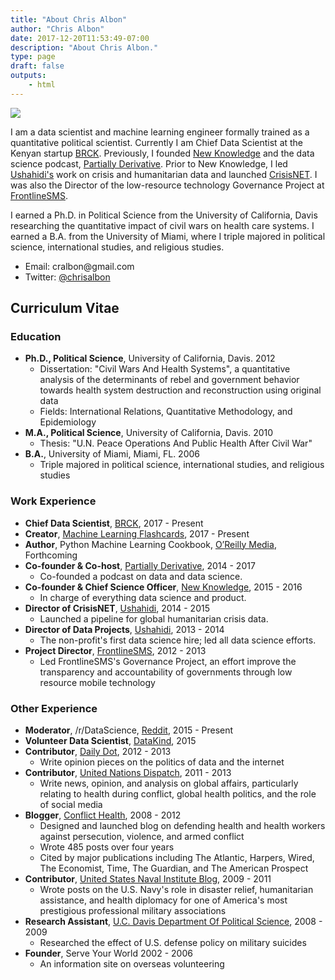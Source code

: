 ```yaml
---
title: "About Chris Albon"
author: "Chris Albon"
date: 2017-12-20T11:53:49-07:00
description: "About Chris Albon."
type: page
draft: false
outputs:
    - html
---
```



<img src="chris_albon_banner.jpg"></img>

I am a data scientist and machine learning engineer formally trained as a quantitative political scientist. Currently I am Chief Data Scientist at the Kenyan startup [BRCK](https://www.brck.com/). Previously, I founded [New Knowledge](http://www.newknowledge.io) and the data science podcast, [Partially Derivative](http://www.partiallyderivative.com). Prior to New Knowledge, I led [Ushahidi's](http://www.ushahidi.com) work on crisis and humanitarian data and launched [CrisisNET](https://www.ushahidi.com/blog/2014/06/09/introducing-crisisnet). I was also the Director of the low-resource technology Governance Project at [FrontlineSMS](http://www.frontlinesms.com).

I earned a Ph.D. in Political Science from the University of California, Davis researching the quantitative impact of civil wars on health care systems. I earned a B.A. from the University of Miami, where I triple majored in political science, international studies, and religious studies.

-   Email: &#099;&#114;&#097;&#108;&#098;&#111;&#110;&#064;&#103;&#109;&#097;&#105;&#108;&#046;&#099;&#111;&#109;
-   Twitter: [@chrisalbon](https://twitter.com/chrisalbon)

## Curriculum Vitae

### Education

-   **Ph.D., Political Science**, University of California, Davis. 2012
    -   Dissertation: "Civil Wars And Health Systems", a quantitative analysis of the determinants of rebel and government behavior towards health system destruction and reconstruction using original data
    -   Fields: International Relations, Quantitative Methodology, and Epidemiology
-   **M.A., Political Science**, University of California, Davis. 2010
    -   Thesis: "U.N. Peace Operations And Public Health After Civil War"
-   **B.A.**, University of Miami, Miami, FL. 2006
    -   Triple majored in political science, international studies, and religious studies

### Work Experience

-   **Chief Data Scientist**, [BRCK](https://www.brck.com/), 2017 - Present
-   **Creator**, [Machine Learning Flashcards](http://machinelearningflashcards.com/), 2017 - Present
-   **Author**, Python Machine Learning Cookbook, [O’Reilly Media](https://www.oreilly.com/), Forthcoming
-   **Co-founder & Co-host**, [Partially Derivative](http://www.partiallyderivative.com), 2014 - 2017
    -   Co-founded a podcast on data and data science.
-   **Co-founder & Chief Science Officer**, [New Knowledge](http://www.newknowledge.io), 2015 - 2016
    -   In charge of everything data science and product.
-   **Director of CrisisNET**, [Ushahidi](http://www.ushahidi.com), 2014 - 2015
    -   Launched a pipeline for global humanitarian crisis data.
-   **Director of Data Projects**, [Ushahidi](http://www.ushahidi.com), 2013 - 2014
    -   The non-profit's first data science hire; led all data science efforts.
-   **Project Director**, [FrontlineSMS](http://www.frontlinesms.com), 2012 - 2013
    -   Led FrontlineSMS's Governance Project, an effort improve the transparency and accountability of governments through low resource mobile technology


### Other Experience
-   **Moderator**, /r/DataScience, [Reddit](https://www.reddit.com/r/datascience/), 2015 - Present
-   **Volunteer Data Scientist**, [DataKind](http://www.datakind.org/), 2015
-   **Contributor**, [Daily Dot](http://dailydot.com), 2012 - 2013
    -   Write opinion pieces on the politics of data and the internet
-   **Contributor**, [United Nations Dispatch](http://undispatch.com), 2011 - 2013
    -   Write news, opinion, and analysis on global affairs, particularly relating to health during conflict, global health politics, and the role of social media
-   **Blogger**, [Conflict Health](https://github.com/chrisalbon/conflict_health), 2008 - 2012
    -   Designed and launched blog on defending health and health workers against persecution, violence, and armed conflict
    -   Wrote 485 posts over four years
    -   Cited by major publications including The Atlantic, Harpers, Wired, The Economist, Time, The Guardian, and The American Prospect
-   **Contributor**, [United States Naval Institute Blog](blog.usni.org), 2009 - 2011
    -   Wrote posts on the U.S. Navy's role in disaster relief, humanitarian assistance, and health diplomacy for one of America's most prestigious professional military associations
-   **Research Assistant**, [U.C. Davis Department Of Political Science](http://ps.ucdavis.edu), 2008 - 2009
    -   Researched the effect of U.S. defense policy on military suicides
-   **Founder**, Serve Your World 2002 - 2006
    -   An information site on overseas volunteering
